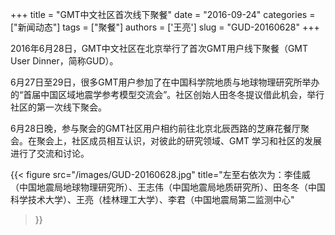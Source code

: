 +++
title = "GMT中文社区首次线下聚餐"
date = "2016-09-24"
categories = ["新闻动态"]
tags = ["聚餐"]
authors = ['王亮']
slug = "GUD-20160628"
+++

2016年6月28日，GMT中文社区在北京举行了首次GMT用户线下聚餐（GMT User Dinner，简称GUD）。

6月27日至29日，很多GMT用户参加了在中国科学院地质与地球物理研究所举办的“首届中国区域地震学参考模型交流会”。社区创始人田冬冬提议借此机会，举行社区的第一次线下聚会。

6月28日晚，参与聚会的GMT社区用户相约前往北京北辰西路的芝麻花餐厅聚会。在聚会上，社区成员相互认识，对彼此的研究领域、GMT 学习和社区的发展进行了交流和讨论。

{{< figure
    src="/images/GUD-20160628.jpg"
    title="左至右依次为：李佳威（中国地震局地球物理研究所）、王志伟（中国地震局地质研究所）、田冬冬（中国科学技术大学）、王亮（桂林理工大学）、李君（中国地震局第二监测中心"
>}}
